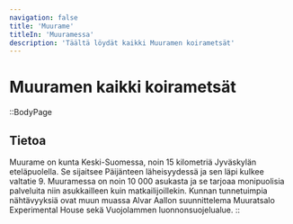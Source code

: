 ```yaml
---
navigation: false
title: 'Muurame'
titleIn: 'Muuramessa'
description: 'Täältä löydät kaikki Muuramen koirametsät'
---
```

# Muuramen kaikki koirametsät

::BodyPage
## Tietoa
Muurame on kunta Keski-Suomessa, noin 15 kilometriä Jyväskylän eteläpuolella. Se sijaitsee Päijänteen läheisyydessä ja sen läpi kulkee valtatie 9. Muuramessa on noin 10 000 asukasta ja se tarjoaa monipuolisia palveluita niin asukkailleen kuin matkailijoillekin. Kunnan tunnetuimpia nähtävyyksiä ovat muun muassa Alvar Aallon suunnittelema Muuratsalo Experimental House sekä Vuojolammen luonnonsuojelualue.
::